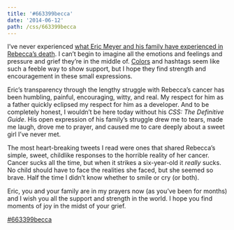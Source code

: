 ```yaml
---
title: '#663399becca'
date: '2014-06-12'
path: /css/663399becca
---
```

I&#8217;ve never experienced [what Eric Meyer and his family have experienced in Rebecca&#8217;s death][1]. I can&#8217;t begin to imagine all the emotions and feelings and pressure and grief they&#8217;re in the middle of. [Colors][2] and hashtags seem like such a feeble way to show support, but I hope they find strength and encouragement in these small expressions.

Eric&#8217;s transparency through the lengthy struggle with Rebecca&#8217;s cancer has been humbling, painful, encouraging, witty, and real. My respect for him as a father quickly eclipsed my respect for him as a developer. And to be completely honest, I wouldn&#8217;t be here today without his *CSS: The Definitive Guide*. His open expression of his family&#8217;s struggle drew me to tears, made me laugh, drove me to prayer, and caused me to care deeply about a sweet girl I&#8217;ve never met.

The most heart-breaking tweets I read were ones that shared Rebecca&#8217;s simple, sweet, childlike responses to the horrible reality of her cancer. Cancer sucks all the time, but when it strikes a six-year-old it *really* sucks. No child should have to face the realities she faced, but she seemed so brave. Half the time I didn&#8217;t know whether to smile or cry (or both).

Eric, you and your family are in my prayers now (as you&#8217;ve been for months) and I wish you all the support and strength in the world. I hope you find moments of joy in the midst of your grief.

[#663399becca][3]

 [1]: http://meyerweb.com/eric/thoughts/2014/06/09/in-memoriam-2/ "Eric Meyer - In Memoriam"
 [2]: http://www.zeldman.com/2014/06/10/the-color-purple/ "The Color Purple"
 [3]: https://twitter.com/hashtag/663399becca" "Twitter - #663399becca"
